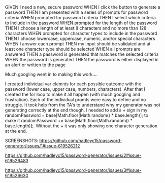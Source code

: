 GIVEN I need a new, secure password
WHEN I click the button to generate a password
THEN I am presented with a series of prompts for password criteria
WHEN prompted for password criteria
THEN I select which criteria to include in the password
WHEN prompted for the length of the password
THEN I choose a length of at least 8 characters and no more than 128 characters
WHEN prompted for character types to include in the password
THEN I choose lowercase, uppercase, numeric, and/or special characters
WHEN I answer each prompt
THEN my input should be validated and at least one character type should be selected
WHEN all prompts are answered
THEN a password is generated that matches the selected criteria
WHEN the password is generated
THEN the password is either displayed in an alert or written to the page


Much googling went in to making this work....

I created individual var elemnts for each possible outcome with the password (lower case, upper case, numbers, characters).  After that I created the for loop to make it all happen (with much googling and frustration).  Each of the individual promts were easy to define and no struggle.  It took help from the TA's to understand why my generator was not generating correctly at the end though.  I needed to add a + sign in my  randomPassword = base[Math.floor(Math.random() * base.length)]; to make it  randomPassword += base[Math.floor(Math.random() * base.length)];.  Without the + it was only showing one character generation at the end.  

SCREENSHOTS:
https://github.com/hadleyc15/password-generator/issues/1#issue-619526212

https://github.com/hadleyc15/password-generator/issues/2#issue-619526483

https://github.com/hadleyc15/password-generator/issues/3#issue-619526630